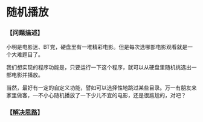 # 随机播放
### 【问题描述】

小明是电影迷、BT党，硬盘里有一堆精彩电影。但是每次选哪部电影观看就是一个大难题目了。

我们想实现的程序功能是，只要运行一下这个程序，就可以从硬盘里随机挑选出一部电影并播放。

当然，最好有一定的自定义功能，譬如可以选择性地跳过某些目录。万一有朋友来家里做客，一不小心随机播放了一下少儿不宜的电影，还是很尴尬的，对吧？



### 【[解决思路](solution.md)】

